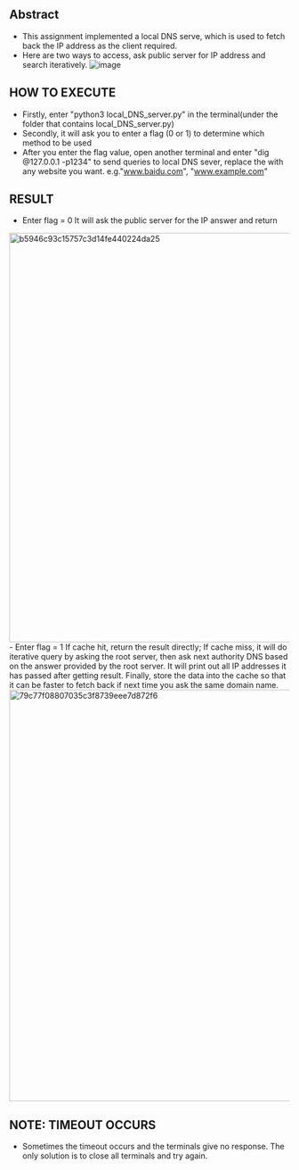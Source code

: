 ## Abstract
- This assignment implemented a local DNS serve, which is used to fetch back the IP address as the client required.
- Here are two ways to access, ask public server for IP address and search iteratively.
 ![image](https://github.com/Yifu-Tian/ECE4016/assets/102942951/f577ff7d-485b-4cd8-b57a-cddfc44eda24)

## HOW TO EXECUTE
- Firstly, enter "python3 local_DNS_server.py" in the terminal(under the folder that contains local_DNS_server.py)
- Secondly, it will ask you to enter a flag (0 or 1) to determine which method to be used
- After you enter the flag value, open another terminal and enter "dig <website> @127.0.0.1 -p1234" to send queries to local DNS sever, replace the <website> with any website you want. e.g."www.baidu.com", "www.example.com"

## RESULT
- Enter flag = 0
It will ask the public server for the IP answer and return
<img width="734" alt="b5946c93c15757c3d14fe440224da25" src="https://github.com/Yifu-Tian/ECE4016/assets/102942951/a98b8f3a-0a75-407d-9b13-72e0cd0c440f">  
- Enter flag = 1
If cache hit, return the result directly;
If cache miss, it will do iterative query by asking the root server, then ask next authority DNS based on the answer provided by the root server. It will print out all IP addresses it has passed after getting result. Finally, store the data into the cache so that it can be faster to fetch back if next time you ask the same domain name.

<img width="738" alt="79c77f08807035c3f8739eee7d872f6" src="https://github.com/Yifu-Tian/ECE4016/assets/102942951/9d4719da-9e61-4929-adab-1cfef37b4417">



## NOTE: TIMEOUT OCCURS
- Sometimes the timeout occurs and the terminals give no response. The only solution is to close all terminals and try again.
